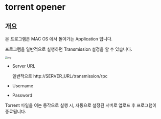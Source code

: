 # torrent opener

## 개요

본 프로그램은 MAC OS 에서 돌아가는 Application 입니다.

프로그램을 일반적으로 실행하면 Transmission 설정을 할 수 있습니다.

<img src="https://raw.githubusercontent.com/mingkyme/torrent-opener/main/resource/screenshot/screenshot01.png" alt="img" style="zoom:50%;" />

- Server URL

  일반적으로 http://SERVER_URL/transmission/rpc
- Username
- Password

Torrent 파일을 여는 동작으로 실행 시, 자동으로 설정된 서버로 업로드 후 프로그램이 종료됩니다.
